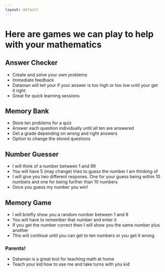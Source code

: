 ```yaml
---
layout: default
---
```


# Here are games we can play to help with your mathematics

## Answer Checker
- Create and solve your own problems
- Immediate feedback
- Dataman will tell your if your answer is too high or too low until your get it right
- Great for quick learning sessions

## Memory Bank
- Store ten problems for a quiz
- Answer each question individually until all ten are answered
- Get a grade depending on wrong and right answers
- Option to change the stored questions

## Number Guesser
- I will think of a number between 1 and 99
- You will have 5 (may change) tries to guess the number I am thinking of
- I will give you two different respones. One for your guess being within 10 numbers and one for being further than 10 numbers
- Once you guess my number you win!

## Memory Game
- I will briefly show you a random number between 1 and 9
- You will have to remember that number and enter it
- If you get the number correct then I will show you the same number plus another
- This will continue until you can get to ten numbers or you get it wrong

### Parents!
- Dataman is a great tool for teaching math at home
- Teach your kid how to use me and take turns with you kid

